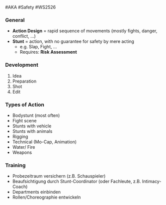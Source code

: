 #AKA #Safety #WS2526 
### General
- **Action Design** = rapid sequence of movements (mostly fights, danger, conflict, ...)
- **Stunt** = action, with no guarantee for safety by mere acting
	- e.g. Slap, Fight, ...
	- Requires: **Risk Assessment**
### Development
1. Idea
2. Preparation
3. Shot
4. Edit
### Types of Action
- Bodystunt (most often)
- Fight scene
- Stunts with vehicle
- Stunts with animals
- Rigging
- Technical (Mo-Cap, Animation)
- Water/ Fire
- Weapons
### Training
- Probezeitraum versichern (z.B. Schauspieler)
- Beaufsichtigung durch Stunt-Coordinator (oder Fachleute, z.B. Intimacy-Coach)
- Departments einbinden
- Rollen/Choreographie entwickeln